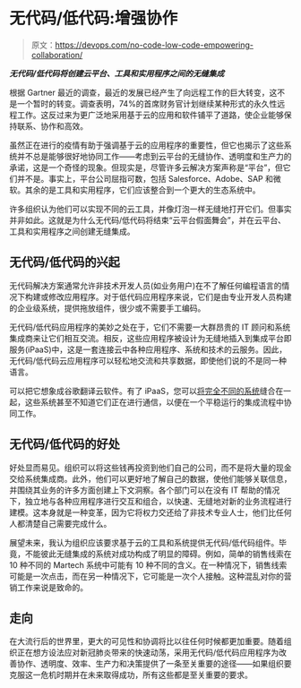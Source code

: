 # 无代码/低代码:增强协作

> 原文：<https://devops.com/no-code-low-code-empowering-collaboration/>

***无代码/低代码将创建云平台、工具和实用程序之间的无缝集成***

根据 Gartner 最近的调查，最近的发展已经产生了向远程工作的巨大转变，这不是一个暂时的转变。调查表明，74%的首席财务官计划继续某种形式的永久性远程工作。这反过来为更广泛地采用基于云的应用和软件铺平了道路，使企业能够保持联系、协作和高效。

虽然正在进行的疫情有助于强调基于云的应用程序的重要性，但它也揭示了这些系统并不总是能够很好地协同工作——考虑到云平台的无缝协作、透明度和生产力的承诺，这是一个奇怪的现象。但现实是，尽管许多云解决方案声称是“平台”，但它们并不是。事实上，平台公司屈指可数，包括 Salesforce、Adobe、SAP 和微软。其余的是工具和实用程序，它们应该整合到一个更大的生态系统中。

许多组织认为他们可以实现不同的云工具，并像灯泡一样无缝地打开它们。但事实并非如此。这就是为什么无代码/低代码将结束“云平台假面舞会”，并在云平台、工具和实用程序之间创建无缝集成。

## 无代码/低代码的兴起

无代码解决方案通常允许非技术开发人员(如业务用户)在不了解任何编程语言的情况下构建或修改应用程序。对于低代码应用程序来说，它们是由专业开发人员构建的企业级系统，提供拖放组件，很少或不需要手工编码。

无代码/低代码应用程序的美妙之处在于，它们不需要一大群昂贵的 IT 顾问和系统集成商来让它们相互交流。相反，这些应用程序被设计为无缝地插入到集成平台即服务(iPaaS)中，这是一套连接云中各种应用程序、系统和技术的云服务。因此，无代码/低代码云应用程序可以轻松地交流和共享数据，即使他们说的不是同一种语言。

可以把它想象成谷歌翻译云软件。有了 iPaaS，您可以[将完全不同的系统](https://en.wikipedia.org/wiki/Cloud-based_integration)缝合在一起，这些系统甚至不知道它们正在进行通信，以便在一个平稳运行的集成流程中协同工作。

## 无代码/低代码的好处

好处显而易见。组织可以将这些钱再投资到他们自己的公司，而不是将大量的现金交给系统集成商。此外，他们可以更好地了解自己的数据，使他们能够关联信息，并围绕其业务的许多方面创建上下文洞察。各个部门可以在没有 IT 帮助的情况下，独立地与各种应用程序进行交互和组合，以快速、无缝地对新的业务流程进行建模。这本身就是一种变革，因为它将权力交还给了非技术专业人士，他们比任何人都清楚自己需要完成什么。

展望未来，我认为组织应该要求基于云的工具和系统提供无代码/低代码组件。毕竟，不能彼此无缝集成的系统对成功构成了明显的障碍。例如，简单的销售线索在 10 种不同的 Martech 系统中可能有 10 种不同的含义。在一种情况下，销售线索可能是一次点击，而在另一种情况下，它可能是一次个人接触。这种混乱对你的营销工作来说是致命的。

## 走向

在大流行后的世界里，更大的可见性和协调将比以往任何时候都更加重要。随着组织正在想方设法应对新冠肺炎带来的快速动荡，采用无代码/低代码应用程序为改善协作、透明度、效率、生产力和决策提供了一条至关重要的途径——如果组织要克服这一危机时期并在未来取得成功，所有这些都是至关重要的要求。